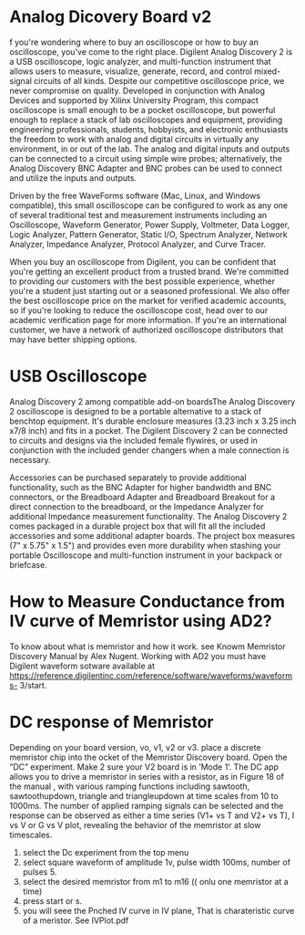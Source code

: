 # Analog Dicovery Board v2
f you're wondering where to buy an oscilloscope or how to buy an oscilloscope, you've come to the right place. Digilent Analog Discovery 2 is a USB oscilloscope, logic analyzer, and multi-function instrument that allows users to measure, visualize, generate, record, and control mixed-signal circuits of all kinds. Despite our competitive oscilloscope price, we never compromise on quality. Developed in conjunction with Analog Devices and supported by Xilinx University Program, this compact oscilloscope is small enough to be a pocket oscilloscope, but powerful enough to replace a stack of lab oscilloscopes and equipment, providing engineering professionals, students, hobbyists, and electronic enthusiasts the freedom to work with analog and digital circuits in virtually any environment, in or out of the lab. The analog and digital inputs and outputs can be connected to a circuit using simple wire probes; alternatively, the Analog Discovery BNC Adapter and BNC probes can be used to connect and utilize the inputs and outputs. 

Driven by the free WaveForms software (Mac, Linux, and Windows compatible), this small oscilloscope can be configured to work as any one of several traditional test and measurement instruments including an Oscilloscope, Waveform Generator, Power Supply, Voltmeter, Data Logger, Logic Analyzer, Pattern Generator, Static I/O, Spectrum Analyzer, Network Analyzer, Impedance Analyzer, Protocol Analyzer, and Curve Tracer. 

When you buy an oscilloscope from Digilent, you can be confident that you're getting an excellent product from a trusted brand. We're committed to providing our customers with the best possible experience, whether you're a student just starting out or a seasoned professional. We also offer the best oscilloscope price on the market for verified academic accounts, so if you're looking to reduce the oscilloscope cost, head over to our academic verification page for more information. If you're an international customer, we have a network of authorized oscilloscope distributors that may have better shipping options.
# USB Oscilloscope
Analog Discovery 2 among compatible add-on boardsThe Analog Discovery 2 oscilloscope is designed to be a portable alternative to a stack of benchtop equipment. It's durable enclosure measures (3.23 inch x 3.25 inch x7/8 inch) and fits in a pocket. The Digilent Discovery 2 can be connected to circuits and designs via the included female flywires, or used in conjunction with the included gender changers when a male connection is necessary.

Accessories can be purchased separately to provide additional functionality, such as the BNC Adapter for higher bandwidth and BNC connectors, or the Breadboard Adapter and Breadboard Breakout for a direct connection to the breadboard, or the Impedance Analyzer for additional Impedance measurement functionality. The Analog Discovery 2 comes packaged in a durable project box that will fit all the included accessories and some additional adapter boards. The project box measures (7" x 5.75" x 1.5") and provides even more durability when stashing your portable Oscilloscope and multi-function instrument in your backpack or briefcase.
# How to Measure Conductance from IV curve of Memristor using AD2? 
To know about what is memristor and how it work. see Knowm Memristor Discovery Manual by Alex Nugent. Working with AD2 you must have Digilent waveform sotware available at  https://reference.digilentinc.com/reference/software/waveforms/waveforms-
3/start.
# DC response of Memristor
Depending on your board version, vo, v1, v2 or v3. place a discrete memristor chip into the
 ocket of the Memristor Discovery board. Open the ”DC” experiment. Make 2 sure your V2 board is in ’Mode 1’. 
The DC app allows you to drive a memristor in series with a resistor, as in Figure 18 of the manual , with various ramping functions including sawtooth, sawtoothupdown, triangle and triangleupdown at time scales from 10 to 1000ms. The number of applied ramping signals can be selected and the response can be observed as either a time series (V1+ vs T and V2+ vs T), I vs V or G vs V plot, revealing the behavior of the memristor at slow timescales.
1. select the Dc experiment from the top menu
2. select square waveform of amplitude 1v, pulse width 100ms, number of pulses 5.
3. select the desired memristor from m1 to m16 (( onlu one memristor at a time)
4. press start or s.
5. you will seee the Pnched IV curve in IV plane, That is charateristic curve of a meristor. See IVPlot.pdf
